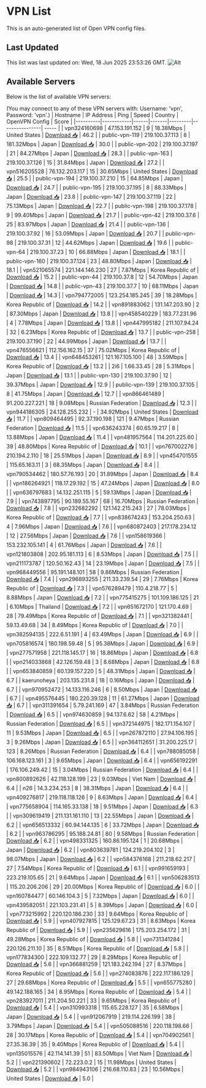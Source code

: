 # VPN List

This is an auto-generated list of Open VPN config files.

## Last Updated

This list was last updated on: Wed, 18 Jun 2025 23:53:26 GMT.
![Alt](https://repobeats.axiom.co/api/embed/186b98318ef1479477931607c1ad7d823f12451f.svg "Repobeats analytics image")

## Available Servers

Below is the list of available VPN servers:

(You may connect to any of these VPN servers with: Username: 'vpn', Password: 'vpn'.)
| Hostname | IP Address | Ping | Speed | Country | OpenVPN Config | Score |
|----------|------------|------|-------|---------|----------------| ----- |
| vpn324160698 | 47.153.191.152 | 9 | 18.38Mbps | United States | [Download 📥](./configs/server_0_US.ovpn) | 46.2 |
| public-vpn-119 | 219.100.37.113 | 8 | 181.32Mbps | Japan | [Download 📥](./configs/server_1_JP.ovpn) | 30.0 |
| public-vpn-202 | 219.100.37.197 | 21 | 84.27Mbps | Japan | [Download 📥](./configs/server_2_JP.ovpn) | 28.3 |
| public-vpn-163 | 219.100.37.126 | 15 | 31.84Mbps | Japan | [Download 📥](./configs/server_3_JP.ovpn) | 27.2 |
| vpn516205528 | 76.132.203.117 | 15 | 30.65Mbps | United States | [Download 📥](./configs/server_4_US.ovpn) | 25.5 |
| public-vpn-194 | 219.100.37.210 | 15 | 64.85Mbps | Japan | [Download 📥](./configs/server_5_JP.ovpn) | 24.7 |
| public-vpn-195 | 219.100.37.195 | 8 | 88.33Mbps | Japan | [Download 📥](./configs/server_6_JP.ovpn) | 23.8 |
| public-vpn-147 | 219.100.37.119 | 22 | 75.13Mbps | Japan | [Download 📥](./configs/server_7_JP.ovpn) | 22.7 |
| public-vpn-198 | 219.100.37.178 | 9 | 99.40Mbps | Japan | [Download 📥](./configs/server_8_JP.ovpn) | 21.7 |
| public-vpn-42 | 219.100.37.6 | 25 | 83.97Mbps | Japan | [Download 📥](./configs/server_9_JP.ovpn) | 21.4 |
| public-vpn-136 | 219.100.37.92 | 16 | 53.09Mbps | Japan | [Download 📥](./configs/server_10_JP.ovpn) | 20.7 |
| public-vpn-98 | 219.100.37.31 | 12 | 44.62Mbps | Japan | [Download 📥](./configs/server_11_JP.ovpn) | 19.6 |
| public-vpn-64 | 219.100.37.23 | 10 | 66.88Mbps | Japan | [Download 📥](./configs/server_12_JP.ovpn) | 18.1 |
| public-vpn-160 | 219.100.37.124 | 23 | 48.80Mbps | Japan | [Download 📥](./configs/server_13_JP.ovpn) | 18.1 |
| vpn521065574 | 221.144.146.230 | 27 | 7.87Mbps | Korea Republic of | [Download 📥](./configs/server_14_KR.ovpn) | 15.2 |
| public-vpn-44 | 219.100.37.8 | 12 | 54.70Mbps | Japan | [Download 📥](./configs/server_15_JP.ovpn) | 14.8 |
| public-vpn-43 | 219.100.37.7 | 10 | 68.11Mbps | Japan | [Download 📥](./configs/server_16_JP.ovpn) | 14.3 |
| vpn794772005 | 123.254.185.245 | 39 | 18.28Mbps | Korea Republic of | [Download 📥](./configs/server_17_KR.ovpn) | 14.2 |
| vpn891883062 | 131.147.203.90 | 2 | 87.30Mbps | Japan | [Download 📥](./configs/server_18_JP.ovpn) | 13.8 |
| vpn458540229 | 183.77.231.96 | 4 | 7.78Mbps | Japan | [Download 📥](./configs/server_19_JP.ovpn) | 13.8 |
| vpn447995182 | 211.107.94.24 | 32 | 6.23Mbps | Korea Republic of | [Download 📥](./configs/server_20_KR.ovpn) | 13.7 |
| public-vpn-258 | 219.100.37.190 | 22 | 44.99Mbps | Japan | [Download 📥](./configs/server_21_JP.ovpn) | 13.7 |
| vpn476556621 | 112.156.162.15 | 37 | 75.02Mbps | Korea Republic of | [Download 📥](./configs/server_22_KR.ovpn) | 13.4 |
| vpn648453261 | 121.167.105.100 | 48 | 3.59Mbps | Korea Republic of | [Download 📥](./configs/server_23_KR.ovpn) | 13.2 |
| 2i6 | 1.66.33.45 | 28 | 5.31Mbps | Japan | [Download 📥](./configs/server_24_JP.ovpn) | 13.1 |
| public-vpn-130 | 219.100.37.90 | 12 | 39.37Mbps | Japan | [Download 📥](./configs/server_25_JP.ovpn) | 12.9 |
| public-vpn-139 | 219.100.37.105 | 8 | 41.75Mbps | Japan | [Download 📥](./configs/server_26_JP.ovpn) | 12.7 |
| vpn866461489 | 91.200.227.221 | 18 | 9.08Mbps | Russian Federation | [Download 📥](./configs/server_27_RU.ovpn) | 12.3 |
| vpn944186305 | 24.128.255.232 | - | 34.92Mbps | United States | [Download 📥](./configs/server_28_US.ovpn) | 11.7 |
| vpn809464495 | 92.37.190.198 | 121 | 9.47Mbps | Russian Federation | [Download 📥](./configs/server_29_RU.ovpn) | 11.5 |
| vpn636243374 | 60.65.19.217 | 8 | 13.88Mbps | Japan | [Download 📥](./configs/server_30_JP.ovpn) | 11.4 |
| vpn481957564 | 114.201.225.60 | 39 | 48.80Mbps | Korea Republic of | [Download 📥](./configs/server_31_KR.ovpn) | 10.1 |
| vpn767002276 | 210.194.2.110 | 18 | 25.51Mbps | Japan | [Download 📥](./configs/server_32_JP.ovpn) | 8.9 |
| vpn454701555 | 115.65.163.11 | 3 | 68.35Mbps | Japan | [Download 📥](./configs/server_33_JP.ovpn) | 8.4 |
| vpn790534462 | 180.57.76.193 | 20 | 31.89Mbps | Japan | [Download 📥](./configs/server_34_JP.ovpn) | 8.4 |
| vpn186264921 | 118.17.29.192 | 15 | 47.24Mbps | Japan | [Download 📥](./configs/server_35_JP.ovpn) | 8.0 |
| vpn636797683 | 14.132.251.115 | 5 | 59.13Mbps | Japan | [Download 📥](./configs/server_36_JP.ovpn) | 7.9 |
| vpn743897795 | 90.189.55.167 | 68 | 16.70Mbps | Russian Federation | [Download 📥](./configs/server_37_RU.ovpn) | 7.8 |
| vpn232682292 | 121.142.215.243 | 27 | 78.03Mbps | Korea Republic of | [Download 📥](./configs/server_38_KR.ovpn) | 7.7 |
| vpn838674243 | 153.204.250.63 | 4 | 7.96Mbps | Japan | [Download 📥](./configs/server_39_JP.ovpn) | 7.6 |
| vpn680872403 | 217.178.234.12 | 12 | 27.56Mbps | Japan | [Download 📥](./configs/server_40_JP.ovpn) | 7.6 |
| vpn158619366 | 153.232.105.141 | 4 | 61.76Mbps | Japan | [Download 📥](./configs/server_41_JP.ovpn) | 7.6 |
| vpn121803808 | 202.95.181.113 | 6 | 8.53Mbps | Japan | [Download 📥](./configs/server_42_JP.ovpn) | 7.5 |
| vpn211173787 | 120.50.162.43 | 14 | 23.19Mbps | Japan | [Download 📥](./configs/server_43_JP.ovpn) | 7.5 |
| vpn968449556 | 95.191.148.101 | 58 | 9.86Mbps | Russian Federation | [Download 📥](./configs/server_44_RU.ovpn) | 7.4 |
| vpn296893255 | 211.33.239.54 | 29 | 7.76Mbps | Korea Republic of | [Download 📥](./configs/server_45_KR.ovpn) | 7.3 |
| vpn576289479 | 110.4.218.77 | 5 | 8.88Mbps | Japan | [Download 📥](./configs/server_46_JP.ovpn) | 7.2 |
| vpn775415275 | 101.109.186.125 | 21 | 6.10Mbps | Thailand | [Download 📥](./configs/server_47_TH.ovpn) | 7.2 |
| vpn651672170 | 121.170.4.69 | 28 | 79.49Mbps | Korea Republic of | [Download 📥](./configs/server_48_KR.ovpn) | 7.1 |
| vpn321382441 | 59.13.49.68 | 34 | 8.49Mbps | Korea Republic of | [Download 📥](./configs/server_49_KR.ovpn) | 7.0 |
| vpn382594135 | 222.6.51.191 | 4 | 63.49Mbps | Japan | [Download 📥](./configs/server_50_JP.ovpn) | 6.9 |
| vpn705816574 | 180.198.59.48 | 5 | 95.38Mbps | Japan | [Download 📥](./configs/server_51_JP.ovpn) | 6.9 |
| vpn277571958 | 221.118.145.17 | 16 | 18.86Mbps | Japan | [Download 📥](./configs/server_52_JP.ovpn) | 6.8 |
| vpn214033868 | 42.126.159.48 | 3 | 8.68Mbps | Japan | [Download 📥](./configs/server_53_JP.ovpn) | 6.8 |
| vpn653840859 | 60.139.157.220 | 5 | 48.31Mbps | Japan | [Download 📥](./configs/server_54_JP.ovpn) | 6.7 |
| kaerunoheya | 203.135.231.8 | 18 | 0.16Mbps | Japan | [Download 📥](./configs/server_55_JP.ovpn) | 6.7 |
| vpn970952472 | 14.133.116.246 | 6 | 8.50Mbps | Japan | [Download 📥](./configs/server_56_JP.ovpn) | 6.7 |
| vpn495576445 | 180.220.39.128 | 11 | 61.27Mbps | Japan | [Download 📥](./configs/server_57_JP.ovpn) | 6.7 |
| vpn311391654 | 5.79.241.169 | 47 | 3.84Mbps | Russian Federation | [Download 📥](./configs/server_58_RU.ovpn) | 6.5 |
| vpn974630859 | 94.137.6.62 | 58 | 4.21Mbps | Russian Federation | [Download 📥](./configs/server_59_RU.ovpn) | 6.5 |
| vpn372144975 | 182.171.154.107 | 11 | 9.53Mbps | Japan | [Download 📥](./configs/server_60_JP.ovpn) | 6.5 |
| vpn267872110 | 27.94.106.195 | 3 | 9.26Mbps | Japan | [Download 📥](./configs/server_61_JP.ovpn) | 6.5 |
| vpn364112651 | 31.200.225.17 | 123 | 8.26Mbps | Russian Federation | [Download 📥](./configs/server_62_RU.ovpn) | 6.4 |
| vpn788085058 | 106.168.123.161 | 3 | 9.65Mbps | Japan | [Download 📥](./configs/server_63_JP.ovpn) | 6.4 |
| vpn656192291 | 176.106.249.42 | 15 | 3.04Mbps | Russian Federation | [Download 📥](./configs/server_64_RU.ovpn) | 6.4 |
| vpn800892626 | 42.118.128.199 | 23 | 9.03Mbps | Viet Nam | [Download 📥](./configs/server_65_VN.ovpn) | 6.4 |
| n26 | 14.3.234.253 | 8 | 38.31Mbps | Japan | [Download 📥](./configs/server_66_JP.ovpn) | 6.4 |
| vpn409276817 | 219.118.118.126 | 9 | 8.63Mbps | Japan | [Download 📥](./configs/server_67_JP.ovpn) | 6.4 |
| vpn775658904 | 114.165.33.138 | 18 | 9.51Mbps | Japan | [Download 📥](./configs/server_68_JP.ovpn) | 6.3 |
| vpn309619419 | 211.131.161.110 | 13 | 22.55Mbps | Japan | [Download 📥](./configs/server_69_JP.ovpn) | 6.2 |
| vpn656513332 | 60.94.144.135 | 6 | 33.72Mbps | Japan | [Download 📥](./configs/server_70_JP.ovpn) | 6.2 |
| vpn963786295 | 95.188.24.81 | 80 | 9.58Mbps | Russian Federation | [Download 📥](./configs/server_71_RU.ovpn) | 6.2 |
| vpn498331325 | 160.86.195.124 | 1 | 20.68Mbps | Japan | [Download 📥](./configs/server_72_JP.ovpn) | 6.2 |
| vpn803639781 | 124.219.204.102 | 3 | 98.07Mbps | Japan | [Download 📥](./configs/server_73_JP.ovpn) | 6.2 |
| vpn584376168 | 211.218.62.217 | 27 | 7.54Mbps | Korea Republic of | [Download 📥](./configs/server_74_KR.ovpn) | 6.1 |
| vpn991659193 | 223.219.105.65 | 21 | 9.64Mbps | Japan | [Download 📥](./configs/server_75_JP.ovpn) | 6.1 |
| vpn506283513 | 115.20.206.206 | 29 | 20.00Mbps | Korea Republic of | [Download 📥](./configs/server_76_KR.ovpn) | 6.0 |
| vpn160784477 | 60.146.104.3 | 5 | 7.32Mbps | Japan | [Download 📥](./configs/server_77_JP.ovpn) | 6.0 |
| vpn439582051 | 221.103.231.41 | 5 | 8.39Mbps | Japan | [Download 📥](./configs/server_78_JP.ovpn) | 6.0 |
| vpn773215992 | 220.120.186.230 | 33 | 9.64Mbps | Korea Republic of | [Download 📥](./configs/server_79_KR.ovpn) | 5.9 |
| vpn407927815 | 125.129.67.23 | 31 | 8.63Mbps | Korea Republic of | [Download 📥](./configs/server_80_KR.ovpn) | 5.9 |
| vpn235629616 | 175.203.254.172 | 31 | 49.28Mbps | Korea Republic of | [Download 📥](./configs/server_81_KR.ovpn) | 5.8 |
| vpn731341284 | 220.126.211.10 | 35 | 8.51Mbps | Korea Republic of | [Download 📥](./configs/server_82_KR.ovpn) | 5.8 |
| vpn177834300 | 222.109.132.77 | 29 | 8.29Mbps | Korea Republic of | [Download 📥](./configs/server_83_KR.ovpn) | 5.6 |
| vpn366881259 | 121.183.242.194 | 27 | 8.37Mbps | Korea Republic of | [Download 📥](./configs/server_84_KR.ovpn) | 5.6 |
| vpn274083876 | 222.117.186.129 | 27 | 29.68Mbps | Korea Republic of | [Download 📥](./configs/server_85_KR.ovpn) | 5.5 |
| vpn655775280 | 49.142.188.165 | 34 | 8.95Mbps | Korea Republic of | [Download 📥](./configs/server_86_KR.ovpn) | 5.4 |
| vpn283927011 | 211.204.50.221 | 33 | 9.65Mbps | Korea Republic of | [Download 📥](./configs/server_87_KR.ovpn) | 5.4 |
| vpn310993318 | 115.65.228.127 | 35 | 6.58Mbps | Japan | [Download 📥](./configs/server_88_JP.ovpn) | 5.4 |
| vpn912067919 | 219.114.226.199 | 38 | 3.79Mbps | Japan | [Download 📥](./configs/server_89_JP.ovpn) | 5.4 |
| vpn505088516 | 220.118.198.66 | 28 | 30.17Mbps | Korea Republic of | [Download 📥](./configs/server_90_KR.ovpn) | 5.4 |
| vpn704902561 | 27.35.36.39 | 35 | 9.40Mbps | Korea Republic of | [Download 📥](./configs/server_91_KR.ovpn) | 5.4 |
| vpn135015576 | 42.114.141.39 | 51 | 83.50Mbps | Viet Nam | [Download 📥](./configs/server_92_VN.ovpn) | 5.2 |
| vpn221390602 | 72.223.0.2 | 15 | 11.98Mbps | United States | [Download 📥](./configs/server_93_US.ovpn) | 5.2 |
| vpn984943106 | 216.68.110.83 | 23 | 10.56Mbps | United States | [Download 📥](./configs/server_94_US.ovpn) | 5.0 |
